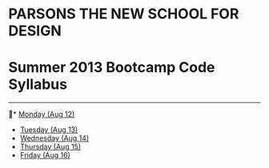 # PARSONS THE NEW SCHOOL FOR DESIGN
# Summer 2013 Bootcamp Code Syllabus
-------------------------------------------------------------------

*	[Monday (Aug 12)](https://github.com/patriciogonzalezvivo/bootcamp2013_code/tree/master/08_12_Mon)
*	[Tuesday (Aug 13)](https://github.com/patriciogonzalezvivo/bootcamp2013_code/tree/master/08_13_Tue)
*	[Wednesday (Aug 14)](https://github.com/patriciogonzalezvivo/bootcamp2013_code/tree/master/08_14_Wed)
*	[Thursday (Aug 15)](https://github.com/patriciogonzalezvivo/bootcamp2013_code/tree/master/08_15_Thu)
*	[Friday (Aug 16)](https://github.com/patriciogonzalezvivo/bootcamp2013_code/tree/master/08_16_Fri)